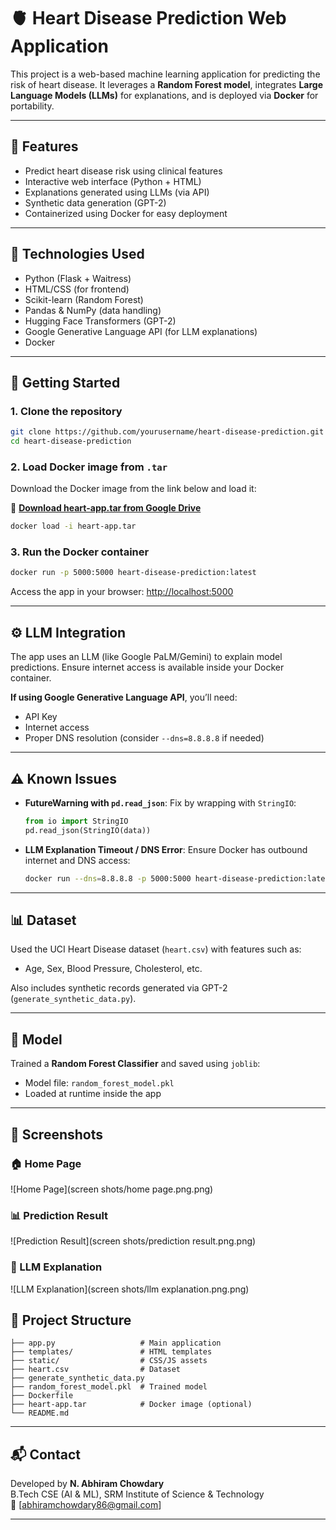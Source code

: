 # 🫀 Heart Disease Prediction Web Application

This project is a web-based machine learning application for predicting the risk of heart disease. It leverages a **Random Forest model**, integrates **Large Language Models (LLMs)** for explanations, and is deployed via **Docker** for portability.

---

## 📌 Features

- Predict heart disease risk using clinical features
- Interactive web interface (Python + HTML)
- Explanations generated using LLMs (via API)
- Synthetic data generation (GPT-2)
- Containerized using Docker for easy deployment

---

## 🧠 Technologies Used

- Python (Flask + Waitress)
- HTML/CSS (for frontend)
- Scikit-learn (Random Forest)
- Pandas & NumPy (data handling)
- Hugging Face Transformers (GPT-2)
- Google Generative Language API (for LLM explanations)
- Docker

---

## 🚀 Getting Started

### 1. Clone the repository
```bash
git clone https://github.com/yourusername/heart-disease-prediction.git
cd heart-disease-prediction
```

### 2. Load Docker image from `.tar`
Download the Docker image from the link below and load it:

🔗 **[Download heart-app.tar from Google Drive](https://drive.google.com/drive/u/3/my-drive)**

```bash
docker load -i heart-app.tar
```

### 3. Run the Docker container
```bash
docker run -p 5000:5000 heart-disease-prediction:latest
```

Access the app in your browser: [http://localhost:5000](http://localhost:5000)

---

## ⚙️ LLM Integration

The app uses an LLM (like Google PaLM/Gemini) to explain model predictions. Ensure internet access is available inside your Docker container.

**If using Google Generative Language API**, you’ll need:
- API Key
- Internet access
- Proper DNS resolution (consider `--dns=8.8.8.8` if needed)

---

## ⚠️ Known Issues

- **FutureWarning with `pd.read_json`**:
  Fix by wrapping with `StringIO`:
  ```python
  from io import StringIO
  pd.read_json(StringIO(data))
  ```

- **LLM Explanation Timeout / DNS Error**:
  Ensure Docker has outbound internet and DNS access:
  ```bash
  docker run --dns=8.8.8.8 -p 5000:5000 heart-disease-prediction:latest
  ```

---

## 📊 Dataset

Used the UCI Heart Disease dataset (`heart.csv`) with features such as:
- Age, Sex, Blood Pressure, Cholesterol, etc.

Also includes synthetic records generated via GPT-2 (`generate_synthetic_data.py`).

---

## 🧪 Model

Trained a **Random Forest Classifier** and saved using `joblib`:
- Model file: `random_forest_model.pkl`
- Loaded at runtime inside the app

---

## 📸 Screenshots

### 🏠 Home Page
![Home Page](screen shots/home page.png.png)

### 📊 Prediction Result
![Prediction Result](screen shots/prediction result.png.png)

### 💬 LLM Explanation
![LLM Explanation](screen shots/llm explanation.png.png)


## 📁 Project Structure

```
├── app.py                   # Main application
├── templates/               # HTML templates
├── static/                  # CSS/JS assets
├── heart.csv                # Dataset
├── generate_synthetic_data.py
├── random_forest_model.pkl  # Trained model
├── Dockerfile
├── heart-app.tar            # Docker image (optional)
└── README.md
```

---

## 📬 Contact

Developed by **N. Abhiram Chowdary**  
B.Tech CSE (AI & ML), SRM Institute of Science & Technology  
📧 [abhiramchowdary86@gmail.com]

---

